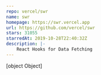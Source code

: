```yaml
---
repo: vercel/swr
name: swr
homepage: https://swr.vercel.app
url: https://github.com/vercel/swr
stars: 31055
starredAt: 2019-10-28T22:40:32Z
description: |-
    React Hooks for Data Fetching
---
```


[object Object]
